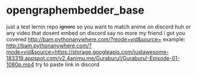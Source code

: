 # opengraphembedder_base
just a test lernin repo ~~ignore~~
so you want to match anime on discord huh or any video that dosent embed on discord say no more my friend i got you covered
http://bam.pythonanywhere.com/?mode=vid&source=<your html mp4 link HERE>
example: 
    http://bam.pythonanywhere.com/?mode=vid&source=https://storage.googleapis.com/justawesome-183319.appspot.com/v2.4animu.me/Guraburu!/Guraburu!-Episode-01-1080p.mp4
    try to paste link in discord 
